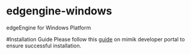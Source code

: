 # edgengine-windows
edgeEngine for Windows Platform

#Installation Guide
Please follow this [guide](https://developer.mimik.com/installation-guide/) on mimik developer portal to ensure successful installation.
